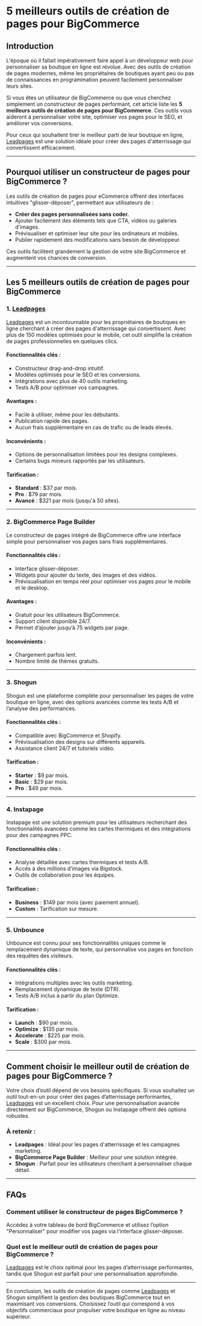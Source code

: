 # 5 meilleurs outils de création de pages pour BigCommerce

## Introduction

L'époque où il fallait impérativement faire appel à un développeur web pour personnaliser sa boutique en ligne est révolue. Avec des outils de création de pages modernes, même les propriétaires de boutiques ayant peu ou pas de connaissances en programmation peuvent facilement personnaliser leurs sites.

Si vous êtes un utilisateur de BigCommerce ou que vous cherchez simplement un constructeur de pages performant, cet article liste les **5 meilleurs outils de création de pages pour BigCommerce**. Ces outils vous aideront à personnaliser votre site, optimiser vos pages pour le SEO, et améliorer vos conversions.

Pour ceux qui souhaitent tirer le meilleur parti de leur boutique en ligne, [Leadpages](https://bit.ly/LEadPages) est une solution idéale pour créer des pages d'atterrissage qui convertissent efficacement.

---

## Pourquoi utiliser un constructeur de pages pour BigCommerce ?

Les outils de création de pages pour eCommerce offrent des interfaces intuitives "glisser-déposer", permettant aux utilisateurs de :

- **Créer des pages personnalisées sans coder.**
- Ajouter facilement des éléments tels que CTA, vidéos ou galeries d'images.
- Prévisualiser et optimiser leur site pour les ordinateurs et mobiles.
- Publier rapidement des modifications sans besoin de développeur.

Ces outils facilitent grandement la gestion de votre site BigCommerce et augmentent vos chances de conversion.

---

## Les 5 meilleurs outils de création de pages pour BigCommerce

### 1. [Leadpages](https://bit.ly/LEadPages)

[Leadpages](https://bit.ly/LEadPages) est un incontournable pour les propriétaires de boutiques en ligne cherchant à créer des pages d'atterrissage qui convertissent. Avec plus de 150 modèles optimisés pour le mobile, cet outil simplifie la création de pages professionnelles en quelques clics.

#### Fonctionnalités clés :
- Constructeur drag-and-drop intuitif.
- Modèles optimisés pour le SEO et les conversions.
- Intégrations avec plus de 40 outils marketing.
- Tests A/B pour optimiser vos campagnes.

#### Avantages :
- Facile à utiliser, même pour les débutants.
- Publication rapide des pages.
- Aucun frais supplémentaire en cas de trafic ou de leads élevés.

#### Inconvénients :
- Options de personnalisation limitées pour les designs complexes.
- Certains bugs mineurs rapportés par les utilisateurs.

#### Tarification :
- **Standard** : $37 par mois.
- **Pro** : $79 par mois.
- **Avancé** : $321 par mois (jusqu'à 50 sites).

---

### 2. BigCommerce Page Builder

Le constructeur de pages intégré de BigCommerce offre une interface simple pour personnaliser vos pages sans frais supplémentaires.

#### Fonctionnalités clés :
- Interface glisser-déposer.
- Widgets pour ajouter du texte, des images et des vidéos.
- Prévisualisation en temps réel pour optimiser vos pages pour le mobile et le desktop.

#### Avantages :
- Gratuit pour les utilisateurs BigCommerce.
- Support client disponible 24/7.
- Permet d’ajouter jusqu’à 75 widgets par page.

#### Inconvénients :
- Chargement parfois lent.
- Nombre limité de thèmes gratuits.

---

### 3. Shogun

Shogun est une plateforme complète pour personnaliser les pages de votre boutique en ligne, avec des options avancées comme les tests A/B et l’analyse des performances.

#### Fonctionnalités clés :
- Compatible avec BigCommerce et Shopify.
- Prévisualisation des designs sur différents appareils.
- Assistance client 24/7 et tutoriels vidéo.

#### Tarification :
- **Starter** : $9 par mois.
- **Basic** : $29 par mois.
- **Pro** : $49 par mois.

---

### 4. Instapage

Instapage est une solution premium pour les utilisateurs recherchant des fonctionnalités avancées comme les cartes thermiques et des intégrations pour des campagnes PPC.

#### Fonctionnalités clés :
- Analyse détaillée avec cartes thermiques et tests A/B.
- Accès à des millions d’images via Bigstock.
- Outils de collaboration pour les équipes.

#### Tarification :
- **Business** : $149 par mois (avec paiement annuel).
- **Custom** : Tarification sur mesure.

---

### 5. Unbounce

Unbounce est connu pour ses fonctionnalités uniques comme le remplacement dynamique de texte, qui personnalise vos pages en fonction des requêtes des visiteurs.

#### Fonctionnalités clés :
- Intégrations multiples avec les outils marketing.
- Remplacement dynamique de texte (DTR).
- Tests A/B inclus à partir du plan Optimize.

#### Tarification :
- **Launch** : $90 par mois.
- **Optimize** : $135 par mois.
- **Accelerate** : $225 par mois.
- **Scale** : $300 par mois.

---

## Comment choisir le meilleur outil de création de pages pour BigCommerce ?

Votre choix d’outil dépend de vos besoins spécifiques. Si vous souhaitez un outil tout-en-un pour créer des pages d’atterrissage performantes, [Leadpages](https://bit.ly/LEadPages) est un excellent choix. Pour une personnalisation avancée directement sur BigCommerce, Shogun ou Instapage offrent des options robustes.

### À retenir :
- **Leadpages** : Idéal pour les pages d'atterrissage et les campagnes marketing.
- **BigCommerce Page Builder** : Meilleur pour une solution intégrée.
- **Shogun** : Parfait pour les utilisateurs cherchant à personnaliser chaque détail.

---

## FAQs

### Comment utiliser le constructeur de pages BigCommerce ?
Accédez à votre tableau de bord BigCommerce et utilisez l’option "Personnaliser" pour modifier vos pages via l’interface glisser-déposer.

### Quel est le meilleur outil de création de pages pour BigCommerce ?
[Leadpages](https://bit.ly/LEadPages) est le choix optimal pour les pages d’atterrissage performantes, tandis que Shogun est parfait pour une personnalisation approfondie.

---

En conclusion, les outils de création de pages comme [Leadpages](https://bit.ly/LEadPages) et Shogun simplifient la gestion des boutiques BigCommerce tout en maximisant vos conversions. Choisissez l’outil qui correspond à vos objectifs commerciaux pour propulser votre boutique en ligne au niveau supérieur.
